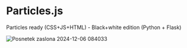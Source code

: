 # Particles.js
Particles ready (CSS+JS+HTML) - Black+white edition (Python + Flask)

![Posnetek zaslona 2024-12-06 084033](https://github.com/user-attachments/assets/50203b53-0e9b-4699-96c5-2974bb46a033)
